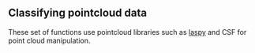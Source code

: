 ## Classifying pointcloud data

These set of functions use pointcloud libraries such as [laspy](https://laspy.readthedocs.io/en/latest/) and CSF for point cloud manipulation.

